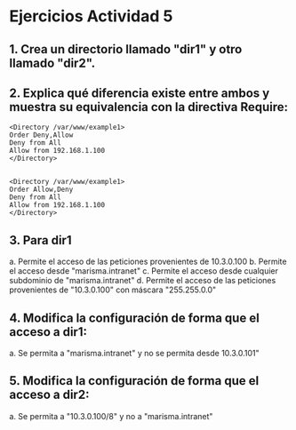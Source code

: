 # Ejercicios Actividad 5
## 1. Crea un directorio llamado "dir1" y otro llamado "dir2".


## 2. Explica qué diferencia existe entre ambos y muestra su equivalencia con la directiva Require:
~~~
<Directory /var/www/example1>
Order Deny,Allow
Deny from All
Allow from 192.168.1.100
</Directory>


<Directory /var/www/example1>
Order Allow,Deny
Deny from All
Allow from 192.168.1.100
</Directory>
~~~~
		
## 3. Para dir1
   a. Permite el acceso de las peticiones provenientes de 10.3.0.100
   b. Permite el acceso desde "marisma.intranet"
   c. Permite el acceso desde cualquier subdominio de "marisma.intranet"
   d. Permite el acceso de las peticiones provenientes de "10.3.0.100" con máscara "255.255.0.0"

## 4. Modifica la configuración de forma que el acceso a dir1:
   a. Se permita a "marisma.intranet" y no se permita desde 10.3.0.101"

## 5. Modifica la configuración de forma que el acceso a dir2:
   a. Se permita a "10.3.0.100/8" y no a "marisma.intranet"
